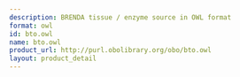 ```yaml
---
description: BRENDA tissue / enzyme source in OWL format
format: owl
id: bto.owl
name: bto.owl
product_url: http://purl.obolibrary.org/obo/bto.owl
layout: product_detail
---
```

